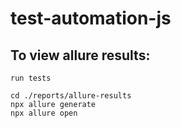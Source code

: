 # test-automation-js

## To view allure results: 

```
run tests

cd ./reports/allure-results
npx allure generate
npx allure open
```